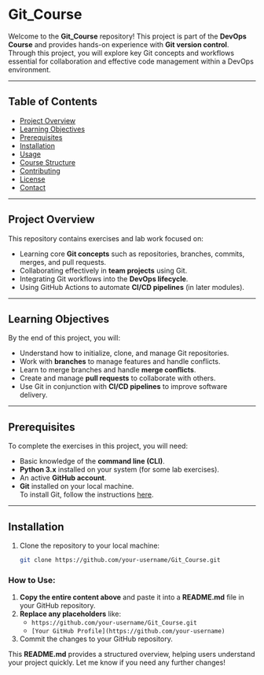 # **Git_Course**

Welcome to the **Git_Course** repository! This project is part of the **DevOps Course** and provides hands-on experience with **Git version control**. Through this project, you will explore key Git concepts and workflows essential for collaboration and effective code management within a DevOps environment.

---

## **Table of Contents**
- [Project Overview](#project-overview)
- [Learning Objectives](#learning-objectives)
- [Prerequisites](#prerequisites)
- [Installation](#installation)
- [Usage](#usage)
- [Course Structure](#course-structure)
- [Contributing](#contributing)
- [License](#license)
- [Contact](#contact)

---

## **Project Overview**
This repository contains exercises and lab work focused on:
- Learning core **Git concepts** such as repositories, branches, commits, merges, and pull requests.
- Collaborating effectively in **team projects** using Git.
- Integrating Git workflows into the **DevOps lifecycle**.
- Using GitHub Actions to automate **CI/CD pipelines** (in later modules).

---

## **Learning Objectives**
By the end of this project, you will:
- Understand how to initialize, clone, and manage Git repositories.
- Work with **branches** to manage features and handle conflicts.
- Learn to merge branches and handle **merge conflicts**.
- Create and manage **pull requests** to collaborate with others.
- Use Git in conjunction with **CI/CD pipelines** to improve software delivery.

---

## **Prerequisites**
To complete the exercises in this project, you will need:
- Basic knowledge of the **command line (CLI)**.
- **Python 3.x** installed on your system (for some lab exercises).
- An active **GitHub account**.
- **Git** installed on your local machine.  
  To install Git, follow the instructions [here](https://git-scm.com/book/en/v2/Getting-Started-Installing-Git).

---

## **Installation**
1. Clone the repository to your local machine:
   ```bash
   git clone https://github.com/your-username/Git_Course.git


### How to Use:
1. **Copy the entire content above** and paste it into a **README.md** file in your GitHub repository.
2. **Replace any placeholders** like:
   - `https://github.com/your-username/Git_Course.git`  
   - `[Your GitHub Profile](https://github.com/your-username)`  
3. Commit the changes to your GitHub repository.

This **README.md** provides a structured overview, helping users understand your project quickly. Let me know if you need any further changes!


